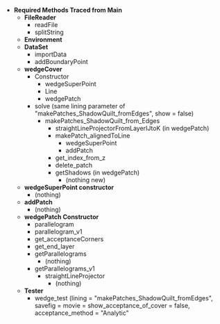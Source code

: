 - **Required Methods Traced from Main**
  - **FileReader**
    - readFile
    - splitString
  - **Environment**
  - **DataSet**
    - importData
    - addBoundaryPoint
  - **wedgeCover**
    - Constructor
      - wedgeSuperPoint
      - Line
      - wedgePatch
    - solve (same lining parameter of "makePatches_ShadowQuilt_fromEdges", show = false)
      - makePatches_ShadowQuilt_from_Edges
        - straightLineProjectorFromLayerIJtoK (in wedgePatch)
        - makePatch_alignedToLine
          - wedgeSuperPoint
          - addPatch
        - get_index_from_z
        - delete_patch
        - getShadows (in wedgePatch)
          - (nothing new)
  - **wedgeSuperPoint constructor**
    - (nothing)
  - **addPatch**
    - (nothing)
  - **wedgePatch Constructor**
    - parallelogram
    - parallelogram_v1
    - get_acceptanceCorners
    - get_end_layer
    - getParallelograms
      - (nothing)
    - getParallelograms_v1
      - straightLineProjector
        - (nothing)
  - **Tester**
    - wedge_test (lining = "makePatches_ShadowQuilt_fromEdges", savefig = movie = show_acceptance_of_cover = false, acceptance_method = "Analytic" 
 
